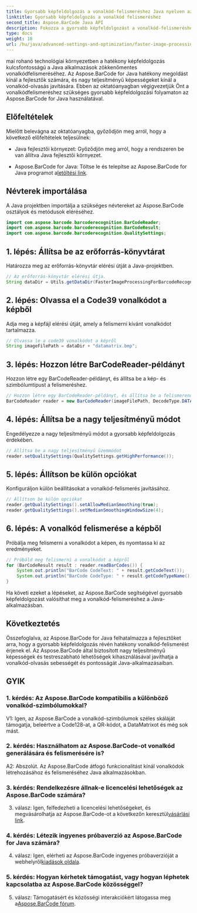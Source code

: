 ```yaml
---
title: Gyorsabb képfeldolgozás a vonalkód-felismeréshez Java nyelven az Aspose.BarCode segítségével
linktitle: Gyorsabb képfeldolgozás a vonalkód felismeréshez
second_title: Aspose.BarCode Java API
description: Fokozza a gyorsabb képfeldolgozást a vonalkód-felismeréshez Java nyelven az Aspose.BarCode segítségével. Kövesse lépésről lépésre útmutatónkat a gyorsabb képfeldolgozás érdekében.
type: docs
weight: 18
url: /hu/java/advanced-settings-and-optimization/faster-image-processing-barcode-recognition/
---
```


mai rohanó technológiai környezetben a hatékony képfeldolgozás kulcsfontosságú a Java alkalmazások zökkenőmentes vonalkódfelismeréséhez. Az Aspose.BarCode for Java hatékony megoldást kínál a fejlesztők számára, és nagy teljesítményű képességeket kínál a vonalkód-olvasás javítására. Ebben az oktatóanyagban végigvezetjük Önt a vonalkódfelismeréshez szükséges gyorsabb képfeldolgozási folyamaton az Aspose.BarCode for Java használatával.

## Előfeltételek

Mielőtt belevágna az oktatóanyagba, győződjön meg arról, hogy a következő előfeltételek teljesülnek:

- Java fejlesztői környezet: Győződjön meg arról, hogy a rendszeren be van állítva Java fejlesztői környezet.

-  Aspose.BarCode for Java: Töltse le és telepítse az Aspose.BarCode for Java programot a[letöltési link](https://releases.aspose.com/barcode/java/).

## Névterek importálása

A Java projektben importálja a szükséges névtereket az Aspose.BarCode osztályok és metódusok eléréséhez.

```java
import com.aspose.barcode.barcoderecognition.BarCodeReader;
import com.aspose.barcode.barcoderecognition.BarCodeResult;
import com.aspose.barcode.barcoderecognition.QualitySettings;


```

## 1. lépés: Állítsa be az erőforrás-könyvtárat

Határozza meg az erőforrás-könyvtár elérési útját a Java-projektben.

```java
// Az erőforrás-könyvtár elérési útja.
String dataDir = Utils.getDataDir(FasterImageProcessingForBarcodeRecognition.class) + "BarcodeReader/advanced_features/";
```

## 2. lépés: Olvassa el a Code39 vonalkódot a képből

Adja meg a képfájl elérési útját, amely a felismerni kívánt vonalkódot tartalmazza.

```java
// Olvassa le a code39 vonalkódot a képről
String imageFilePath = dataDir + "datamatrix.bmp";
```

## 3. lépés: Hozzon létre BarCodeReader-példányt

Hozzon létre egy BarCodeReader-példányt, és állítsa be a kép- és szimbólumtípust a felismeréshez.

```java
// Hozzon létre egy BarCodeReader-példányt, és állítsa be a felismerendő kép- és szimbólumtípust
BarCodeReader reader = new BarCodeReader(imageFilePath, DecodeType.DATA_MATRIX);
```

## 4. lépés: Állítsa be a nagy teljesítményű módot

Engedélyezze a nagy teljesítményű módot a gyorsabb képfeldolgozás érdekében.

```java
// Állítsa be a nagy teljesítményű üzemmódot
reader.setQualitySettings(QualitySettings.getHighPerformance());
```

## 5. lépés: Állítson be külön opciókat

Konfiguráljon külön beállításokat a vonalkód-felismerés javításához.

```java
// Állítson be külön opciókat
reader.getQualitySettings().setAllowMedianSmoothing(true);
reader.getQualitySettings().setMedianSmoothingWindowSize(4);
```

## 6. lépés: A vonalkód felismerése a képből

Próbálja meg felismerni a vonalkódot a képen, és nyomtassa ki az eredményeket.

```java
// Próbáld meg felismerni a vonalkódot a képről
for (BarCodeResult result : reader.readBarCodes()) {
    System.out.println("BarCode CodeText: " + result.getCodeText());
    System.out.println("BarCode CodeType: " + result.getCodeTypeName());
}
```

Ha követi ezeket a lépéseket, az Aspose.BarCode segítségével gyorsabb képfeldolgozást valósíthat meg a vonalkód-felismeréshez a Java-alkalmazásban.

## Következtetés

Összefoglalva, az Aspose.BarCode for Java felhatalmazza a fejlesztőket arra, hogy a gyorsabb képfeldolgozás révén hatékony vonalkód-felismerést érjenek el. Az Aspose.BarCode által biztosított nagy teljesítményű képességek és testreszabható lehetőségek kihasználásával javíthatja a vonalkód-olvasás sebességét és pontosságát Java-alkalmazásaiban.

## GYIK

### 1. kérdés: Az Aspose.BarCode kompatibilis a különböző vonalkód-szimbólumokkal?

V1: Igen, az Aspose.BarCode a vonalkód-szimbólumok széles skáláját támogatja, beleértve a Code128-at, a QR-kódot, a DataMatrixot és még sok mást.

### 2. kérdés: Használhatom az Aspose.BarCode-ot vonalkód generálására és felismerésére is?

A2: Abszolút. Az Aspose.BarCode átfogó funkcionalitást kínál vonalkódok létrehozásához és felismeréséhez Java alkalmazásokban.

### 3. kérdés: Rendelkezésre állnak-e licencelési lehetőségek az Aspose.BarCode számára?

 3. válasz: Igen, felfedezheti a licencelési lehetőségeket, és megvásárolhatja az Aspose.BarCode-ot a következőn keresztül[vásárlási link](https://purchase.aspose.com/buy).

### 4. kérdés: Létezik ingyenes próbaverzió az Aspose.BarCode for Java számára?

4. válasz: Igen, elérheti az Aspose.BarCode ingyenes próbaverzióját a webhelyről[kiadások oldala](https://releases.aspose.com/).

### 5. kérdés: Hogyan kérhetek támogatást, vagy hogyan léphetek kapcsolatba az Aspose.BarCode közösséggel?

 5. válasz: Támogatásért és közösségi interakciókért látogassa meg a[Aspose.BarCode fórum](https://forum.aspose.com/c/barcode/13).